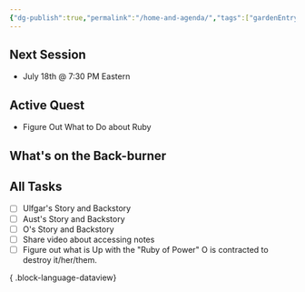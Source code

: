 ```yaml
---
{"dg-publish":true,"permalink":"/home-and-agenda/","tags":["gardenEntry"]}
---
```


## Next Session
- July 18th @ 7:30 PM Eastern
## Active Quest
- Figure Out What to Do about Ruby
## What's on the Back-burner

## All Tasks
- [ ] Ulfgar's Story and Backstory
- [ ] Aust's Story and Backstory
- [ ] O's Story and Backstory
- [ ] Share video about accessing notes
- [ ] Figure out what is Up with the "Ruby of Power" O is contracted to destroy it/her/them.

{ .block-language-dataview}
